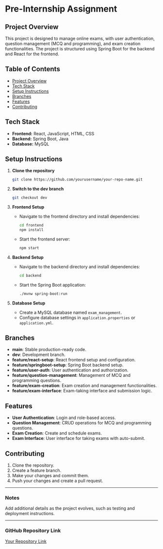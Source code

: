 # Pre-Internship Assignment

## Project Overview
This project is designed to manage online exams, with user authentication, question management (MCQ and programming), and exam creation functionalities. The project is structured using Spring Boot for the backend and React for the frontend.

## Table of Contents
- [Project Overview](#project-overview)
- [Tech Stack](#tech-stack)
- [Setup Instructions](#setup-instructions)
- [Branches](#branches)
- [Features](#features)
- [Contributing](#contributing)

## Tech Stack
- **Frontend:** React, JavaScript, HTML, CSS
- **Backend:** Spring Boot, Java
- **Database:** MySQL

## Setup Instructions

1. **Clone the repository**
    ```bash
    git clone https://github.com/yourusername/your-repo-name.git
    ```
2. **Switch to the dev branch**
    ```bash
    git checkout dev
    ```

3. **Frontend Setup**
   - Navigate to the frontend directory and install dependencies:
     ```bash
     cd frontend
     npm install
     ```
   - Start the frontend server:
     ```bash
     npm start
     ```

4. **Backend Setup**
   - Navigate to the backend directory and install dependencies:
     ```bash
     cd backend
     ```
   - Start the Spring Boot application:
     ```bash
     ./mvnw spring-boot:run
     ```

5. **Database Setup**
   - Create a MySQL database named `exam_management`.
   - Configure database settings in `application.properties` or `application.yml`.

## Branches
- **main**: Stable production-ready code.
- **dev**: Development branch.
- **feature/react-setup**: React frontend setup and configuration.
- **feature/springboot-setup**: Spring Boot backend setup.
- **feature/user-auth**: User authentication and authorization.
- **feature/question-management**: Management of MCQ and programming questions.
- **feature/exam-creation**: Exam creation and management functionalities.
- **feature/exam-interface**: Exam-taking interface and submission logic.

## Features
- **User Authentication**: Login and role-based access.
- **Question Management**: CRUD operations for MCQ and programming questions.
- **Exam Creation**: Create and schedule exams.
- **Exam Interface**: User interface for taking exams with auto-submit.

## Contributing
1. Clone the repository.
2. Create a feature branch.
3. Make your changes and commit them.
4. Push your changes and create a pull request.

---

### Notes
Add additional details as the project evolves, such as testing and deployment instructions.

---

### GitHub Repository Link
[Your Repository Link](https://github.com/yourusername/your-repo-name)
